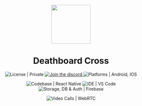 <p align="center">
  <a>
    <img src="https://github.com/Deathboard-Productions1/Cross/blob/master/deathboard-cross/assets/adaptive-icon.png" height="128">
    <h1 align="center">Deathboard Cross</h1>
  </a>
</p>

<p align="center">
  <a aria-label="License">
    <img alt="License | Private" src="https://img.shields.io/badge/-License%20%7C%20Private-333333?style=for-the-badge">
  </a>
  <a aria-label="Join the community on Discord" href="https://discord.gg/zVZysRAY5S">
    <img alt="Join the discord" src="https://img.shields.io/badge/-Join%20the%20discord-333333?style=for-the-badge&logo=Discord">
  </a>
  <a aria-label="Platforms">
    <img alt="Platforms | Android, IOS" src="https://img.shields.io/badge/Platforms%20%7C%20Android%2C%20IOS-333333?style=for-the-badge">
  </a>
</p>
<p align="center">
  <a aria-label="Codebase">
    <img alt="Codebase | React Native" src="https://img.shields.io/badge/-Codebase%20%7C%20React%20Native-333333?style=for-the-badge&logo=React">
  </a>
  <a aria-label="IDE">
    <img alt="IDE | VS Code" src="https://img.shields.io/badge/-IDE%20%7C%20VS%20Code-333333?style=for-the-badge&logo=Visual-Studio-Code">
  </a>
  <a aria-label="Storage, DB & Auth">
    <img alt="Storage, DB & Auth | Firebase" src="https://img.shields.io/badge/-Storage%2C%20DB%20%26%20Auth%20%7C%20Firebase-333333?style=for-the-badge&logo=Firebase">
  </a>
</p>
<p align="center">
  <a aria-label="Video Calls">
    <img alt="Video Calls | WebRTC" src="https://img.shields.io/badge/-Video%20Calls%20%7C%20WebRTC-333333?style=for-the-badge&logo=WebRTC">
  </a>
</p>
